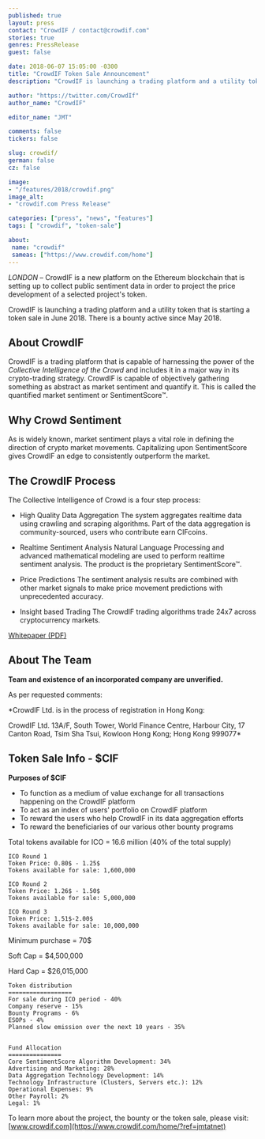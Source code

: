 ```yaml
---
published: true
layout: press
contact: "CrowdIF / contact@crowdif.com"
stories: true
genres: PressRelease
guest: false

date: 2018-06-07 15:05:00 -0300
title: "CrowdIF Token Sale Announcement"
description: "CrowdIF is launching a trading platform and a utility token that is starting a token sale in June 2018. There is a bounty active since May 2018."

author: "https://twitter.com/CrowdIf"
author_name: "CrowdIF"

editor_name: "JMT"

comments: false
tickers: false

slug: crowdif/
german: false
cz: false

image:
- "/features/2018/crowdif.png"
image_alt:
- "crowdif.com Press Release"

categories: ["press", "news", "features"]
tags: [ "crowdif", "token-sale"]

about:
 name: "crowdif"
 sameas: ["https://www.crowdif.com/home"]
---
```


*LONDON* – CrowdIF is a new platform on the Ethereum blockchain that is setting up to collect public sentiment data in order to project the price development of a selected project's token.

CrowdIF is launching a trading platform and a utility token that is starting a token sale in June 2018. There is a bounty active since May 2018.

## About CrowdIF

CrowdIF is a trading platform that is capable of harnessing the power of the *Collective Intelligence of the Crowd* and includes it in a major way in its crypto-trading strategy. CrowdIF is capable of objectively gathering something as abstract as market sentiment and quantify it. This is called the quantified market sentiment or SentimentScore&trade;.

## Why Crowd Sentiment

As is widely known, market sentiment plays a vital role in defining the direction of crypto market movements. Capitalizing upon SentimentScore gives CrowdIF an edge to consistently outperform the market.

## The CrowdIF Process

The Collective Intelligence of Crowd is a four step process:

* High Quality Data Aggregation
The system aggregates realtime data using crawling and scraping algorithms. Part of the data aggregation is community-sourced, users who contribute earn CIFcoins.

* Realtime Sentiment Analysis
Natural Language Processing and advanced mathematical modeling are used to perform realtime sentiment analysis. The product is the proprietary SentimentScore&trade;.

* Price Predictions
The sentiment analysis results are combined with other market signals to make price movement predictions with unprecedented accuracy.

* Insight based Trading
The CrowdIF trading algorithms trade 24x7 across cryptocurrency markets.

[Whitepaper (PDF)](https://www.crowdif.com/docs/CrowdIF_Whitepaper.pdf)


## About The Team

**Team and existence of an incorporated company are unverified.**

As per requested comments:

*CrowdIF Ltd. is in the process of registration in Hong Kong:

CrowdIF Ltd.
13A/F, South Tower, World Finance Centre,
Harbour City, 17 Canton Road, Tsim Sha Tsui, Kowloon
Hong Kong; Hong Kong 999077*


## Token Sale Info - $CIF

**Purposes of $CIF**

- To function as a medium of value exchange for all transactions happening on the CrowdIF platform
- To act as an index of users' portfolio on CrowdIF platform
- To reward the users who help CrowdIF in its data aggregation efforts
- To reward the beneficiaries of our various other bounty programs

Total tokens available for ICO = 16.6 million (40% of the total supply)

```
ICO Round 1
Token Price: 0.80$ - 1.25$
Tokens available for sale: 1,600,000

ICO Round 2
Token Price: 1.26$ - 1.50$
Tokens available for sale: 5,000,000

ICO Round 3
Token Price: 1.51$-2.00$
Tokens available for sale: 10,000,000
```

Minimum purchase = 70$

Soft Cap = $4,500,000

Hard Cap = $26,015,000

```
Token distribution
==================
For sale during ICO period - 40%
Company reserve - 15%
Bounty Programs - 6%
ESOPs - 4%
Planned slow emission over the next 10 years - 35%


Fund Allocation
===============
Core SentimentScore Algorithm Development: 34%
Advertising and Marketing: 28%
Data Aggregation Technology Development: 14%
Technology Infrastructure (Clusters, Servers etc.): 12%
Operational Expenses: 9%
Other Payroll: 2%
Legal: 1%
```


To learn more about the project, the bounty or the token sale, please visit: [www.crowdif.com](https://www.crowdif.com/home/?ref=jmtatnet)
